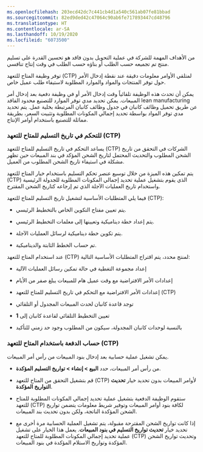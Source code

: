 ```yaml
---
ms.openlocfilehash: 203ecd42dc7c441cb4d1a540c561ab07fe81bbad
ms.sourcegitcommit: 82ed9ded42c47064c90ab6fe717893447cd48796
ms.translationtype: HT
ms.contentlocale: ar-SA
ms.lasthandoff: 10/19/2020
ms.locfileid: "6073500"
---
```


من الأهداف المهمة للشركة في عملية التحويل بدون فاقد هو تحسين القدرة على تسليم منتج تم تجميعه حسب الطلب أو بناؤه حسب الطلب في وقت إنتاج تنافسي.

توفر وظيفة المتاح للتعهد (CTP) لمتلقي الأوامر معلومات دقيقة عند نقطة إدخال الأمر حول توفر المنتجات والمواد والموارد المطلوبة لاستيفاء طلب عميل خاص.

يمكن أن تحدث هذه الوظيفة تلقائياً وقت إدخال الأمر أو في وظيفة دفعية بعد إدخال أمر المبيعات. يمكن تحديد مدي توفر الموارد للتصنيع محدود الفاقد lean manufacturing عن طريق تحميل وظائف كانبان في جدول وظائف كانبان المرتبطة بخلية عمل. يتم تحديد مدي توفر المواد بواسطة تحديد إجمالي المكونات المطلوبة وتثبيت السعر، بطريقة مماثلة للتصنيع باستخدام أوامر الإنتاج.

### <a name="delivery-date-control-ctp"></a>للتحكم في تاريخ التسليم للمتاح للتعهد (CTP)

يساعد التحكم في تاريخ التسليم للمتاح للتعهد (CTP) الشركات في التحقق من تاريخ الشحن المطلوب والتحديث المحتمل لتاريخ الشحن المؤكد في بند المبيعات حين تظهر مشكلة في استيفاء تاريخ الشحن المطلوب من العميل.

يتم تمكين هذه الميزة من خلال توسيع عنصر تحكم التسليم باستخدام خيار المتاح للتعهد (CTP) الذي يقوم بتشغيل عملية تحديد إجمالي المكونات المطلوبة للجدولة الرئيسية واستخدام تاريخ العمليات الآجلة الذي تم إرجاعه كتاريخ الشحن المقترح.

فيما يلي المتطلبات الأساسية لتشغيل تاريخ التسليم للمتاح للتعهد (CTP):

-   يتم تعيين مفتاح التكوين الخاص بالتخطيط الرئيسي.

-   يتم إعداد خطة ديناميكية وتعيينها إلى معلمات التخطيط الرئيسي.

-   يتم تكوين خطة ديناميكية لرسائل العمليات الآجلة.

-   تم حساب الخطط الثابتة والديناميكية.

عند استخدام المتاح للتعهد (CTP) لمنتج محدد، يتم اقتراح المتطلبات الأساسية التالية:

-   إعداد مجموعة التغطية في حالة تمكين رسائل العمليات الآلية

-   إعدادات الأمر الافتراضية مع وقت عميل هام للمبيعات يبلغ صفر من الأيام

-   إعدادات الأمر الافتراضية مع التحكم في تاريخ التسليم للمتاح للتعهد (CTP)

-   توجد قاعدة كانبان لحدث المبيعات المجدول أو التلقائي

-   تعيين التخطيط التلقائي لقاعدة كانبان إلى **1**

-   بالنسبة لوحدات كانبان المجدولة، سيكون من المطلوب وجود حد زمني للتأكيد


### <a name="batch-calculation-by-using-ctp"></a>حساب الدفعة باستخدام المتاح للتعهد (CTP)

يمكن تشغيل عملية حسابية بعد إدخال بنود المبيعات من رأس أمر المبيعات.

-   من رأس أمر المبيعات، حدد **البيع > إنشاء > تواريخ التسليم المؤكدة**.

-   قم بتشغيل التحقق من المتاح للتعهد (CTP) لأوامر المبيعات بدون تحديد خيار **تحديث التواريخ المؤكدة**.

-   ستقوم الوظيفة الدفعية بتشغيل عملية تحديد إجمالي المكونات المطلوبة للمتاح للتعهد (CTP) لكافة بنود أوامر المبيعات وتوفير شريط معلومات يتضمن تواريخ الشحن المؤكدة الناتجة، ولكن بدون تحديث بند المبيعات.

-   إذا كانت تواريخ الشحن المقترحة مقبولة، يتم تشغيل العملية الحسابية مرة أخرى مع تحديد خيار **تحديث تواريخ التسليم في بنود المبيعات**.
    يعمل هذا الخيار على تشغيل عملية تحديد إجمالي المكونات المطلوبة للمتاح للتعهد (CTP) وتحديث تواريخ الشحن المؤكدة وتواريخ الاستلام المؤكدة في بنود المبيعات.




